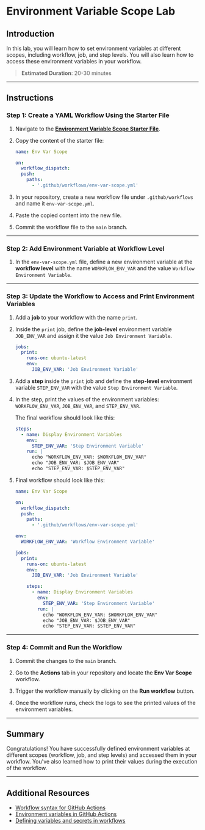 # Environment Variable Scope Lab

## Introduction

In this lab, you will learn how to set environment variables at different scopes, including workflow, job, and step levels. You will also learn how to access these environment variables in your workflow.

> **Estimated Duration**: 20-30 minutes

---

## Instructions

### Step 1: Create a YAML Workflow Using the Starter File

1. Navigate to the [**Environment Variable Scope Starter File**](./env-var-scope-starter.md).

2. Copy the content of the starter file:

   ```yaml
   name: Env Var Scope

   on:
     workflow_dispatch:
     push:
       paths:
         - '.github/workflows/env-var-scope.yml'
   ```

3. In your repository, create a new workflow file under `.github/workflows` and name it `env-var-scope.yml`.

4. Paste the copied content into the new file.

5. Commit the workflow file to the `main` branch.

---

### Step 2: Add Environment Variable at Workflow Level

1. In the `env-var-scope.yml` file, define a new environment variable at the **workflow level** with the name `WORKFLOW_ENV_VAR` and the value `Workflow Environment Variable`.

---

### Step 3: Update the Workflow to Access and Print Environment Variables

1. Add a **job** to your workflow with the name `print`.

2. Inside the `print` job, define the **job-level** environment variable `JOB_ENV_VAR` and assign it the value `Job Environment Variable`.

   ```yaml
   jobs:
     print:
       runs-on: ubuntu-latest
       env:
         JOB_ENV_VAR: 'Job Environment Variable'
   ```

3. Add a **step** inside the `print` job and define the **step-level** environment variable `STEP_ENV_VAR` with the value `Step Environment Variable`.

4. In the step, print the values of the environment variables: `WORKFLOW_ENV_VAR`, `JOB_ENV_VAR`, and `STEP_ENV_VAR`.

   The final workflow should look like this:

   ```yaml
   steps:
     - name: Display Environment Variables
       env:
         STEP_ENV_VAR: 'Step Environment Variable'
       run: |
         echo "WORKFLOW_ENV_VAR: $WORKFLOW_ENV_VAR"
         echo "JOB_ENV_VAR: $JOB_ENV_VAR"
         echo "STEP_ENV_VAR: $STEP_ENV_VAR"
   ```

5. Final workflow should look like this:

   ```yaml
   name: Env Var Scope

   on:
     workflow_dispatch:
     push:
       paths:
         - '.github/workflows/env-var-scope.yml'

   env:
     WORKFLOW_ENV_VAR: 'Workflow Environment Variable'

   jobs:
     print:
       runs-on: ubuntu-latest
       env:
         JOB_ENV_VAR: 'Job Environment Variable'

       steps:
         - name: Display Environment Variables
           env:
             STEP_ENV_VAR: 'Step Environment Variable'
           run: |
             echo "WORKFLOW_ENV_VAR: $WORKFLOW_ENV_VAR"
             echo "JOB_ENV_VAR: $JOB_ENV_VAR"
             echo "STEP_ENV_VAR: $STEP_ENV_VAR"
   ```

---

### Step 4: Commit and Run the Workflow

1. Commit the changes to the `main` branch.

2. Go to the **Actions** tab in your repository and locate the **Env Var Scope** workflow.

3. Trigger the workflow manually by clicking on the **Run workflow** button.

4. Once the workflow runs, check the logs to see the printed values of the environment variables.

---

## Summary

Congratulations! You have successfully defined environment variables at different scopes (workflow, job, and step levels) and accessed them in your workflow. You've also learned how to print their values during the execution of the workflow.

---

## Additional Resources

- [Workflow syntax for GitHub Actions](https://docs.github.com/en/actions/using-workflows/workflow-syntax-for-github-actions)
- [Environment variables in GitHub Actions](https://docs.github.com/en/actions/learn-github-actions/environment-variables)
- [Defining variables and secrets in workflows](https://docs.github.com/en/actions/security-guides/encrypted-secrets)
